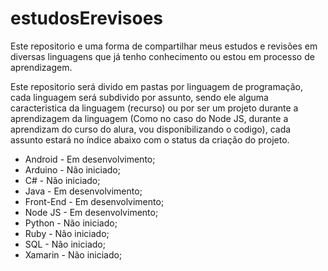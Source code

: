 # estudosErevisoes

Este repositorio e uma forma de compartilhar meus estudos e revisões em diversas linguagens que já tenho conhecimento ou estou em processo de aprendizagem.

Este repositorio será divido em pastas por linguagem de programação, cada linguagem será subdivido por assunto, sendo ele alguma caracteristica da linguagem (recurso) ou por ser um projeto durante a aprendizagem da linguagem (Como no caso do Node JS, durante a aprendizam do curso do alura, vou disponibilizando o codigo), cada assunto estará no índice abaixo com o status da criação do projeto.

* Android		-	Em desenvolvimento;
* Arduino		-	Não iniciado;
* C#			-	Não iniciado;
* Java			-	Em desenvolvimento;
* Front-End		-	Em desenvolvimento;
* Node JS		-	Em desenvolvimento;
* Python		-	Não iniciado;
* Ruby			-	Não iniciado;
* SQL			-	Não iniciado;
* Xamarin		-	Não iniciado;
